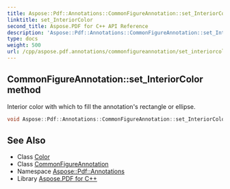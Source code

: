 ```yaml
---
title: Aspose::Pdf::Annotations::CommonFigureAnnotation::set_InteriorColor method
linktitle: set_InteriorColor
second_title: Aspose.PDF for C++ API Reference
description: 'Aspose::Pdf::Annotations::CommonFigureAnnotation::set_InteriorColor method. Interior color with which to fill the annotation''s rectangle or ellipse in C++.'
type: docs
weight: 500
url: /cpp/aspose.pdf.annotations/commonfigureannotation/set_interiorcolor/
---
```

## CommonFigureAnnotation::set_InteriorColor method


Interior color with which to fill the annotation's rectangle or ellipse.

```cpp
void Aspose::Pdf::Annotations::CommonFigureAnnotation::set_InteriorColor(System::SharedPtr<Aspose::Pdf::Color> value)
```

## See Also

* Class [Color](../../../aspose.pdf/color/)
* Class [CommonFigureAnnotation](../)
* Namespace [Aspose::Pdf::Annotations](../../)
* Library [Aspose.PDF for C++](../../../)
